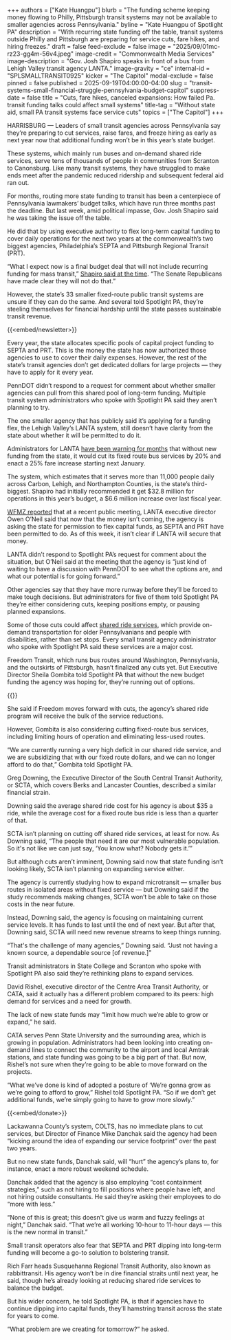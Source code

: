 +++
authors = ["Kate Huangpu"]
blurb = "The funding scheme keeping money flowing to Philly, Pittsburgh transit systems may not be available to smaller agencies across Pennsylvania."
byline = "Kate Huangpu of Spotlight PA"
description = "With recurring state funding off the table, transit systems outside Philly and Pittsburgh are preparing for service cuts, fare hikes, and hiring freezes."
draft = false
feed-exclude = false
image = "2025/09/01mc-rz23-gg4m-56v4.jpeg"
image-credit = "Commonwealth Media Services"
image-description = "Gov. Josh Shapiro speaks in front of a bus from Lehigh Valley transit agency LANTA."
image-gravity = "ce"
internal-id = "SPLSMALLTRANSIT0925"
kicker = "The Capitol"
modal-exclude = false
pinned = false
published = 2025-09-19T04:00:00-04:00
slug = "transit-systems-small-financial-struggle-pennsylvania-budget-capitol"
suppress-date = false
title = "Cuts, fare hikes, canceled expansions: How failed Pa. transit funding talks could affect small systems"
title-tag = "Without state aid, small PA transit systems face service cuts"
topics = ["The Capitol"]
+++

HARRISBURG —&nbsp;Leaders of small transit agencies across Pennsylvania say they’re preparing to cut services, raise fares, and freeze hiring as early as next year now that additional funding won’t be in this year’s state budget.

These systems, which mainly run buses and on-demand shared ride services, serve tens of thousands of people in communities from Scranton to Canonsburg. Like many transit systems, they have struggled to make ends meet after the pandemic reduced ridership and subsequent federal aid ran out.

For months, routing more state funding to transit has been a centerpiece of Pennsylvania lawmakers’ budget talks, which have run three months past the deadline. But last week, amid political impasse, Gov. Josh Shapiro said he was taking the issue off the table.

He did that by using executive authority to flex long-term capital funding to cover daily operations for the next two years at the commonwealth’s two biggest agencies, Philadelphia’s SEPTA and Pittsburgh Regional Transit (PRT).

“What I expect now is a final budget deal that will not include recurring funding for mass transit,” <a href="https://penncapital-star.com/transportation-infrastructure/shapiro-administration-approval-of-septa-funding-transfer-gives-agency-two-years-of-wiggleroom/">Shapiro said at the time</a>. “The Senate Republicans have made clear they will not do that.”

However, the state’s 33 smaller fixed-route public transit systems are unsure if they can do the same. And several told Spotlight PA, they’re steeling themselves for financial hardship until the state passes sustainable transit revenue.

{{<embed/newsletter>}}

Every year, the state allocates specific pools of capital project funding to SEPTA and PRT. This is the money the state has now authorized those agencies to use to cover their daily expenses. However, the rest of the state’s transit agencies don’t get dedicated dollars for large projects — they have to apply for it every year.

PennDOT didn’t respond to a request for comment about whether smaller agencies can pull from this shared pool of long-term funding. Multiple transit system administrators who spoke with Spotlight PA said they aren’t planning to try.

The one smaller agency that has publicly said it’s applying for a funding flex, the Lehigh Valley’s LANTA system, still doesn’t have clarity from the state about whether it will be permitted to do it.

Administrators for LANTA <a href="https://www.pa.gov/governor/newsroom/2025-press-releases/lanta-lehigh-valley-gov-shapiro-secretary-carroll-budget-invest-">have been warning for months</a> that without new funding from the state, it would cut its fixed route bus services by 20% and enact a 25% fare increase starting next January.

The system, which estimates that it serves more than 11,000 people daily across Carbon, Lehigh, and Northampton Counties, is the state’s third-biggest. Shapiro had initially recommended it get $32.8 million for operations in this year’s budget, a $6.6 million increase over last fiscal year.

<a href="https://www.wfmz.com/news/area/lehighvalley/will-septas-short-term-save-work-for-lanta-the-transit-agency-is-about-to-find/article_622de706-cc3f-45ab-b933-d88fcf271510.html">WFMZ reported</a> that at a recent public meeting, LANTA executive director Owen O’Neil said that now that the money isn’t coming, the agency is asking the state for permission to flex capital funds, as SEPTA and PRT have been permitted to do. As of this week, it isn’t clear if LANTA will secure that money.

LANTA didn’t respond to Spotlight PA’s request for comment about the situation, but O’Neil said at the meeting that the agency is “just kind of waiting to have a discussion with PennDOT to see what the options are, and what our potential is for going forward.”

Other agencies say that they have more runway before they’ll be forced to make tough decisions. But administrators for five of them told Spotlight PA they’re either considering cuts, keeping positions empty, or pausing planned expansions.

Some of those cuts could affect <a href="https://www.spotlightpa.org/news/2025/06/transit-harrisburg-pennsylvania-shared-ride-elderly-disability/">shared ride services</a>, which provide on-demand transportation for older Pennsylvanians and people with disabilities, rather than set stops. Every small transit agency administrator who spoke with Spotlight PA said these services are a major cost.

Freedom Transit, which runs bus routes around Washington, Pennsylvania, and the outskirts of Pittsburgh, hasn’t finalized any cuts yet. But Executive Director Sheila Gombita told Spotlight PA that without the new budget funding the agency was hoping for, they’re running out of options.

{{<picture src="2025/09/01mc-rz7s-z0x5-0vbn.jpeg" description="A Freedom Transit bus in Washington, Pennsylvania, pictured in April 2025." caption="A Freedom Transit bus in Washington, Pennsylvania, pictured in April 2025." credit="Commonwealth Media Services">}}

She said if Freedom moves forward with cuts, the agency’s shared ride program will receive the bulk of the service reductions.

However, Gombita is also considering cutting fixed-route bus services, including limiting hours of operation and eliminating less-used routes.

“We are currently running a very high deficit in our shared ride service, and we are subsidizing that with our fixed route dollars, and we can no longer afford to do that,” Gombita told Spotlight PA.

Greg Downing, the Executive Director of the South Central Transit Authority, or SCTA, which covers Berks and Lancaster Counties, described a similar financial strain.

Downing said the average shared ride cost for his agency is about $35 a ride, while the average cost for a fixed route bus ride is less than a quarter of that.

SCTA isn’t planning on cutting off shared ride services, at least for now. As Downing said, “The people that need it are our most vulnerable population. So it&#39;s not like we can just say, ‘You know what? Nobody gets it.’”

But although cuts aren’t imminent, Downing said now that state funding isn’t looking likely, SCTA isn’t planning on expanding service either.

The agency is currently studying how to expand microtransit — smaller bus routes in isolated areas without fixed service — but Downing said if the study recommends making changes, SCTA won’t be able to take on those costs in the near future.

Instead, Downing said, the agency is focusing on maintaining current service levels. It has funds to last until the end of next year. But after that, Downing said, SCTA will need new revenue streams to keep things running.

“That&#39;s the challenge of many agencies,” Downing said. “Just not having a known source, a dependable source \[of revenue.\]”

Transit administrators in State College and Scranton who spoke with Spotlight PA also said they’re rethinking plans to expand services.

David Rishel, executive director of the Centre Area Transit Authority, or CATA, said it actually has a different problem compared to its peers: high demand for services and a need for growth.

The lack of new state funds may “limit how much we’re able to grow or expand,” he said.

CATA serves Penn State University and the surrounding area, which is growing in population. Administrators had been looking into creating on-demand lines to connect the community to the airport and local Amtrak stations, and state funding was going to be a big part of that. But now, Rishel’s not sure when they’re going to be able to move forward on the projects.

“What we’ve done is kind of adopted a posture of ‘We’re gonna grow as we’re going to afford to grow,” Rishel told Spotlight PA. “So if we don’t get additional funds, we’re simply going to have to grow more slowly.”

{{<embed/donate>}}

Lackawanna County’s system, COLTS, has no immediate plans to cut services, but Director of Finance Mike Danchak said the agency had been “kicking around the idea of expanding our service footprint” over the past two years.

But no new state funds, Danchak said, will “hurt” the agency’s plans to, for instance, enact a more robust weekend schedule.

Danchak added that the agency is also employing “cost containment strategies,” such as not hiring to fill positions where people have left, and not hiring outside consultants. He said they’re asking their employees to do “more with less.”

“None of this is great; this doesn&#39;t give us warm and fuzzy feelings at night,” Danchak said. “That we’re all working 10-hour to 11-hour days —&nbsp;this is the new normal in transit.”

Small transit operators also fear that SEPTA and PRT dipping into long-term funding will become a go-to solution to bolstering transit.

Rich Farr heads Susquehanna Regional Transit Authority, also known as rabbittransit. His agency won’t be in dire financial straits until next year, he said, though he’s already looking at reducing shared ride services to balance the budget.

But his wider concern, he told Spotlight PA, is that if agencies have to continue dipping into capital funds, they’ll hamstring transit across the state for years to come.

“What problem are we creating for tomorrow?” he asked.

